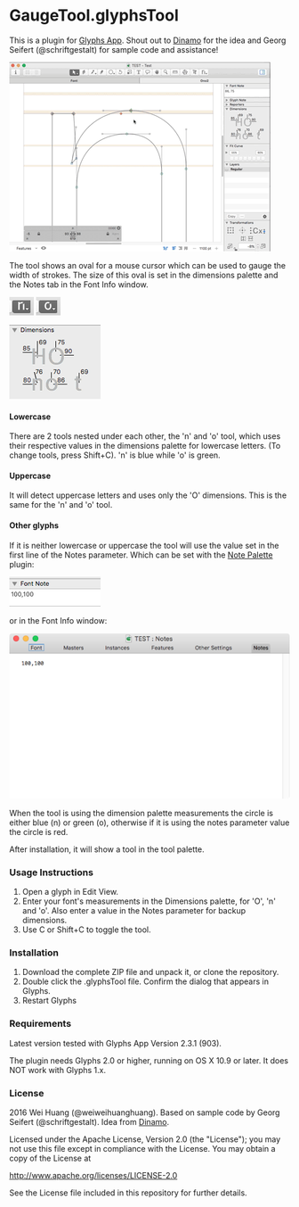 # GaugeTool.glyphsTool

This is a plugin for [Glyphs App](http://glyphsapp.com/). Shout out to [Dinamo](http://www.dinamo.us) for the idea and Georg Seifert (@schriftgestalt) for sample code and assistance!

![Gauge tool animation](images/gaugetool.gif)

The tool shows an oval for a mouse cursor which can be used to gauge the width of strokes. The size of this oval is set in the dimensions palette and the Notes tab in the Font Info window.

![n tool](images/n.png) ![o tool](images/o.png)

![Dimensions palette](images/dimensions.png)
#### Lowercase
There are 2 tools nested under each other, the 'n' and 'o' tool, which uses their respective values in the dimensions palette for lowercase letters. (To change tools, press Shift+C). 'n' is blue while 'o' is green.

#### Uppercase
It will detect uppercase letters and uses only the 'O' dimensions. This is the same for the 'n' and 'o' tool.

#### Other glyphs
If it is neither lowercase or uppercase the tool will use the value set in the first line of the Notes parameter. Which can be set with the [Note Palette](https://github.com/mekkablue/NotePalettes) plugin:

![Notes Palette](images/notespalette.png)

or in the Font Info window:

![Notes Tab](images/notestab.png)

When the tool is using the dimension palette measurements the circle is either blue (n) or green (o), otherwise if it is using the notes parameter value the circle is red.

After installation, it will show a tool in the tool palette.

### Usage Instructions

1. Open a glyph in Edit View.
2. Enter your font's measurements in the Dimensions palette, for 'O', 'n' and 'o'. Also enter a value in the Notes parameter for backup dimensions.
3. Use C or Shift+C to toggle the tool.

### Installation

1. Download the complete ZIP file and unpack it, or clone the repository.
2. Double click the .glyphsTool file. Confirm the dialog that appears in Glyphs.
3. Restart Glyphs

### Requirements

Latest version tested with Glyphs App Version 2.3.1 (903).

The plugin needs Glyphs 2.0 or higher, running on OS X 10.9 or later. It does NOT work with Glyphs 1.x.

### License

2016 Wei Huang (@weiweihuanghuang).
Based on sample code by Georg Seifert (@schriftgestalt).
Idea from [Dinamo](http://www.dinamo.us).

Licensed under the Apache License, Version 2.0 (the "License");
you may not use this file except in compliance with the License.
You may obtain a copy of the License at

http://www.apache.org/licenses/LICENSE-2.0

See the License file included in this repository for further details.